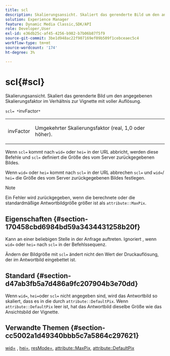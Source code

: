 ```yaml
---
title: scl
description: Skalierungsansicht. Skaliert das gerenderte Bild um den angegebenen Skalierungsfaktor im Verhältnis zur Vignette mit voller Auflösung.
solution: Experience Manager
feature: Dynamic Media Classic,SDK/API
role: Developer,User
exl-id: e36db25c-af45-4256-b982-b7b06b87f5f9
source-git-commit: 3be1d948ac22f907169ef09b509f1cebceaec5c4
workflow-type: tm+mt
source-wordcount: '174'
ht-degree: 3%

---
```


# scl{#scl}

Skalierungsansicht. Skaliert das gerenderte Bild um den angegebenen Skalierungsfaktor im Verhältnis zur Vignette mit voller Auflösung.

`scl= *`invFactor`*`

<table id="simpletable_EFE352FA8EF14197B6934783A2883451"> 
 <tr class="strow"> 
  <td class="stentry"> <p><span class="codeph"> <span class="varname"> invFactor</span> </span> </p></td> 
  <td class="stentry"> <p>Umgekehrter Skalierungsfaktor (real, 1,0 oder höher). </p></td> 
 </tr> 
</table>

Wenn `scl=` kommt nach `wid=` oder `hei=` in der URL abbricht, werden diese Befehle und `scl=` definiert die Größe des vom Server zurückgegebenen Bildes.

Wenn `wid=` oder `hei=` kommt nach `scl=` in der URL abbrechen `scl=` und `wid=`/ `hei=` die Größe des vom Server zurückgegebenen Bildes festlegen.

>[!NOTE]
>
>Ein Fehler wird zurückgegeben, wenn die berechnete oder die standardmäßige Antwortbildgröße größer ist als `attribute::MaxPix`.

## Eigenschaften {#section-170458cbd6984bd59a3434431258b20f}

Kann an einer beliebigen Stelle in der Anfrage auftreten. Ignoriert , wenn `wid=` oder `hei=` nach `scl=` in der Befehlssequenz.

Ändern der Bildgröße mit `scl=` ändert nicht den Wert der Druckauflösung, der im Antwortbild eingebettet ist.

## Standard {#section-d47ab3fb5a7d486a9fc207904b3e70dd}

Wenn `wid=`, `hei=`oder `scl=` nicht angegeben sind, wird das Antwortbild so skaliert, dass es in die durch `attribute::DefaultPix`. Wenn `attribute::DefaultPix` leer ist, hat das Antwortbild dieselbe Größe wie das Ansichtsbild der Vignette.

## Verwandte Themen {#section-cc5002a1d49340bbb5c7a5864c297621}

[wid=](../../../../../ir-api/http-protocol/image-rendering-api-ref/c-ir-http-protocol-ref/c-ir-http-protocol-command-reference/r-ir-wid.md#reference-b7e691b0624941168c94b2749ae233ec) , [hei=](../../../../../ir-api/http-protocol/image-rendering-api-ref/c-ir-http-protocol-ref/c-ir-http-protocol-command-reference/r-ir-hei.md#reference-1c08f60365a94417a39867c09cac5478), [resMode=](../../../../../ir-api/http-protocol/image-rendering-api-ref/c-ir-http-protocol-ref/c-ir-http-protocol-command-reference/r-ir-http-resmode.md#reference-851a5b636f8948cfb11456c9b7dab0d3), [attribute::MaxPix](../../../../../ir-api/material-cat/image-rendering-api-ref/c-ir-material-catalog/c-ir-attributes-reference/r-ir-maxpix.md#reference-569f186bbc2840a6bd3cffa8ff3e7657), [attribute::DefaultPix](../../../../../ir-api/material-cat/image-rendering-api-ref/c-ir-material-catalog/c-ir-attributes-reference/r-ir-defaultpix.md#reference-102c98f9b5d24d2aaaeb756653fb0e6f)
